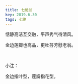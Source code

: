 ```yaml
---
title: 七绝兰
key: 2019.6.30
tags: 七绝
---
```


恬静高洁互交融，平声秀气待清风。

金边莲瓣也高品，更吐芬芳慰老翁。

</br>

小注：

金边指叶型，莲瓣指花型。

</br>

